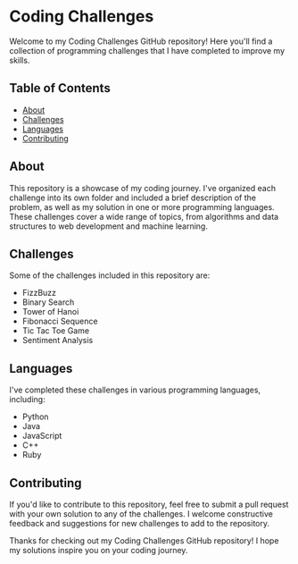 # Coding Challenges

Welcome to my Coding Challenges GitHub repository! Here you'll find a collection of programming challenges that I have completed to improve my skills.

## Table of Contents

- [About](#about)
- [Challenges](#challenges)
- [Languages](#languages)
- [Contributing](#contributing)

## About

This repository is a showcase of my coding journey. I've organized each challenge into its own folder and included a brief description of the problem, as well as my solution in one or more programming languages. These challenges cover a wide range of topics, from algorithms and data structures to web development and machine learning.

## Challenges

Some of the challenges included in this repository are:

- FizzBuzz
- Binary Search
- Tower of Hanoi
- Fibonacci Sequence
- Tic Tac Toe Game
- Sentiment Analysis

## Languages

I've completed these challenges in various programming languages, including:

- Python
- Java
- JavaScript
- C++
- Ruby

## Contributing

If you'd like to contribute to this repository, feel free to submit a pull request with your own solution to any of the challenges. I welcome constructive feedback and suggestions for new challenges to add to the repository.

Thanks for checking out my Coding Challenges GitHub repository! I hope my solutions inspire you on your coding journey.
